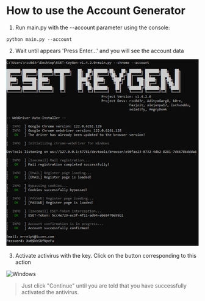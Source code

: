 # How to use the Account Generator

1. Run main.py with the --account parameter using the console:
```
python main.py --account
```

2. Wait until appears 'Press Enter...' and you will see the account data

![Windows](https://github.com/rzc0d3r/ESET-KeyGen/blob/main/img/account_run_win.png)

3. Activate activirus with the key. Click on the button corresponding to this action

![Windows](https://github.com/rzc0d3r/ESET-KeyGen/blob/main/img/activation_with_key.png)

> Just click "Continue" until you are told that you have successfully activated the antivirus.
